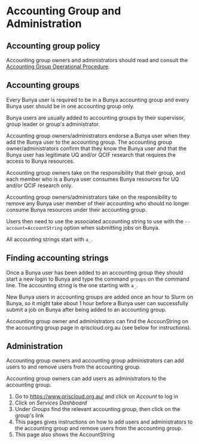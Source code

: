 # Accounting Group and Administration

## Accounting group policy

Accounting group owners and administrators should read and consult the [Accounting Group Operational Procedure](../policy/Bunya-Accounting-Group-Operational-Procedure.md).

## Accounting groups

Every Bunya user is required to be in a Bunya accounting group and every Bunya user should be in one accounting group only. 

Bunya users are usually added to accounting groups by their supervisor, group leader or group's administrator. 

Accounting group owners/administrators endorse a Bunya user when they add the Bunya user to the accounting group. The accounting group owner/administrators confirm that they know the Bunya user and that the Bunya user has legitimate UQ and/or QCIF research that requires the access to Bunya resources. 

Accounting group owners take on the responsibility that their group, and each member who is a Bunya user consumes Bunya resources for UQ and/or QCIF research only.  

Accounting group owners/administrators take on the responsibility to remove any Bunya user member of their accounting who should no longer consume Bunya resources under their accounting group. 

Users then need to use the associated accounting string to use with the `--account=AccountString` option when submitting jobs on Bunya.

All accounting strings start with `a_`.

## Finding accounting strings

Once a Bunya user has been added to an accounting group they should start a new login to Bunya and type the command `groups` on the command line. The accounting string is the one starting with `a_`.

New Bunya users in accounting groups are added once an hour to Slurm on Bunya, so it might take about 1 hour before a Bunya user can successfully submit a job on Bunya after being added to an accounting group.

Accounting group owner and administrators can find the AccounString on the accounting group page in qriscloud.org.au (see below for instructions).

## Administration

Accounting group owners and accounting group administrators can add users to and remove users from the accounting group.

Accounting group owners can add users as administrators to the accounting group.

1) Go to https://www.qriscloud.org.au/ and click on *Account* to log in
2) Click on *Services Dashboard*
3) Under *Groups* find the relevant accounting group, then click on the group's link
4) This pages gives instructions on how to add users and administrators to the accounting group and remove users from the accounting group.
5) This page also shows the AccountString




